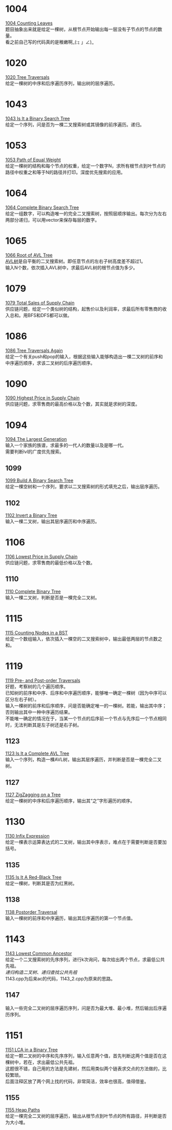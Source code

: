# 1004
[1004 Counting Leaves](https://pintia.cn/problem-sets/994805342720868352/problems/994805521431773184)  
题目抽象出来就是给定一棵树，从根节点开始输出每一层没有子节点的节点的数量。  
看之前自己写的代码真的是稚嫩啊\_(:ｪ 」∠)\_  

# 1020
[1020 Tree Traversals](https://pintia.cn/problem-sets/994805342720868352/problems/994805485033603072)  
给定一棵树的中序和后序遍历序列，输出树的层序遍历。  

# 1043
[1043 Is It a Binary Search Tree](https://pintia.cn/problem-sets/994805342720868352/problems/994805440976633856)  
给定一个序列，问是否为一棵二叉搜索树或其镜像的前序遍历。递归。  

# 1053
[1053 Path of Equal Weight](https://pintia.cn/problem-sets/994805342720868352/problems/994805424153280512)  
给定一棵树的结构和每个节点的权重，给定一个数字N，求所有根节点到叶节点的路径中权重之和等于N的路径并打印。深度优先搜索的应用。  

# 1064
[1064 Complete Binary Search Tree](https://pintia.cn/problem-sets/994805342720868352/problems/994805407749357568)  
给定一组数字，可以构造唯一的完全二叉搜索树，按照层顺序输出。每次分为左右两部分递归，可以用vector来保存每层的数字。  

# 1065
[1066 Root of AVL Tree](https://pintia.cn/problem-sets/994805342720868352/problems/994805404939173888)  
[AVL树](https://zh.wikipedia.org/zh-hans/AVL树)是自平衡的二叉搜索树。即任意节点的左右子树高度差不超过1。  
输入N个数，依次插入AVL树中，求最后AVL树的根节点值为多少。  

# 1079
[1079 Total Sales of Supply Chain](https://pintia.cn/problem-sets/994805342720868352/problems/994805388447170560)  
供应链问题，给定一个类似树的结构，起售价以及利润率，求最后所有零售商的收入总和。用BFS和DFS都可以做。  

# 1086
[1086 Tree Traversals Again](https://pintia.cn/problem-sets/994805342720868352/problems/994805380754817024)  
给定一个有关push和pop的输入，根据这些输入能够构造出一棵二叉树的前序和中序遍历顺序，求该二叉树的后序遍历顺序。  

# 1090
[1090 Highest Price in Supply Chain](https://pintia.cn/problem-sets/994805342720868352/problems/994805376476626944)  
供应链问题，求零售商的最高价格以及个数，其实就是求树的深度。  

# 1094
[1094 The Largest Generation](https://pintia.cn/problem-sets/994805342720868352/problems/994805372601090048)  
输入一个家族的族谱，求最多的一代人的数量以及是哪一代。  
需要判断lvl的广度优先搜索。  

## 1099
[1099 Build A Binary Search Tree](https://pintia.cn/problem-sets/994805342720868352/problems/994805367987355648)  
给定一棵空树和一个序列，要求以二叉搜索树的形式填充之后，输出层序遍历。  

## 1102
[1102 Invert a Binary Tree](https://pintia.cn/problem-sets/994805342720868352/problems/994805365537882112)  
输入一棵二叉树，输出其层序遍历和中序遍历。  

# 1106
[1106 Lowest Price in Supply Chain](https://pintia.cn/problem-sets/994805342720868352/problems/994805362341822464)  
供应链问题，求零售商的最低价格以及个数。  

## 1110
[1110 Complete Binary Tree](https://pintia.cn/problem-sets/994805342720868352/problems/994805359372255232)  
输入一棵二叉树，判断是否是一棵完全二叉树。  

# 1115
[1115 Counting Nodes in a BST](https://pintia.cn/problem-sets/994805342720868352/problems/994805355987451904)  
给定一个数组输入，依次插入一棵空的二叉搜索树中，输出最低两层的节点数之和。  

# 1119
[1119 Pre- and Post-order Traversals](https://pintia.cn/problem-sets/994805342720868352/problems/994805353470869504)  
好题，考察树的几个遍历顺序。  
已知树的前序和中序、后序和中序遍历顺序，能够唯一确定一棵树（因为中序可以区分左右子树）。  
输入一棵树的前序和后序顺序，问是否能确定唯一的一棵树。若能，输出其中序；否则输出其中一种中序遍历结果。  
不能唯一确定的情况在于，当某一个节点的后序前一个节点与先序后一个节点相同时，无法判断其是左子树还是右子树。  

## 1123
[1123 Is It a Complete AVL Tree](https://pintia.cn/problem-sets/994805342720868352/problems/994805351302414336)  
输入一个序列，构造一棵AVL树，输出其层序遍历，并判断是否是一棵完全二叉树。  

## 1127
[1127 ZigZagging on a Tree](https://pintia.cn/problem-sets/994805342720868352/problems/994805349394006016)  
给定一棵树的中序和后序遍历顺序，输出其“之”字形遍历的顺序。  

# 1130
[1130 Infix Expression](https://pintia.cn/problem-sets/994805342720868352/problems/994805347921805312)  
给定一棵表示运算表达式的二叉树，输出其中序表示，难点在于需要判断是否要加括号。  

## 1135
[1135 Is It A Red-Black Tree](https://pintia.cn/problem-sets/994805342720868352/problems/994805346063728640)  
给定一棵树，判断其是否为红黑树。  

## 1138
[1138 Postorder Traversal](https://pintia.cn/problem-sets/994805342720868352/problems/994805345078067200)  
输入一棵树的前序和中序遍历，输出其后序遍历的第一个节点值。  

# 1143
[1143 Lowest Common Ancestor](https://pintia.cn/problem-sets/994805342720868352/problems/994805343727501312)  
给定一个二叉搜索树的先序序列，进行k次询问，每次给出两个节点，求最低公共先祖。  
*递归构造二叉树、递归查找公共先祖*  
1143.cpp为后来ac的代码，1143_2.cpp为原来的思路。  

## 1147
输入一些完全二叉树的层序遍历序列，问是否为最大堆、最小堆，然后输出后序遍历序列。  

# 1151
[1151 LCA in a Binary Tree](https://pintia.cn/problem-sets/994805342720868352/problems/1038430130011897856)  
给定一颗二叉树的中序和先序序列，输入任意两个值，首先判断这两个值是否在这棵树中，若在，求出最低公共先祖。  
这题很不错，自己用的方法是先建树，然后用类似两个链表求交点的方法做的，比较繁琐。  
后面注释区放了两个网上找的代码，非常简洁，效率也很高，值得借鉴。  

## 1155
[1155 Heap Paths](https://pintia.cn/problem-sets/994805342720868352/problems/1071785408849047552)  
给定一棵完全二叉树的层序遍历，输出从根节点到叶节点的所有路径，并判断是否为大小堆。  
